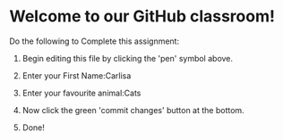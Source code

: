 # Welcome to our GitHub classroom!

Do the following to Complete this assignment:

1. Begin editing this file by clicking the 'pen' symbol above.

2. Enter your First Name:Carlisa

3. Enter your favourite animal:Cats

4. Now click the green 'commit changes' button at the bottom.

5. Done!

